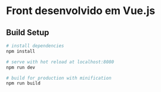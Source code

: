 # Front desenvolvido em Vue.js
## Build Setup

``` bash
# install dependencies
npm install

# serve with hot reload at localhost:8080
npm run dev

# build for production with minification
npm run build
```
